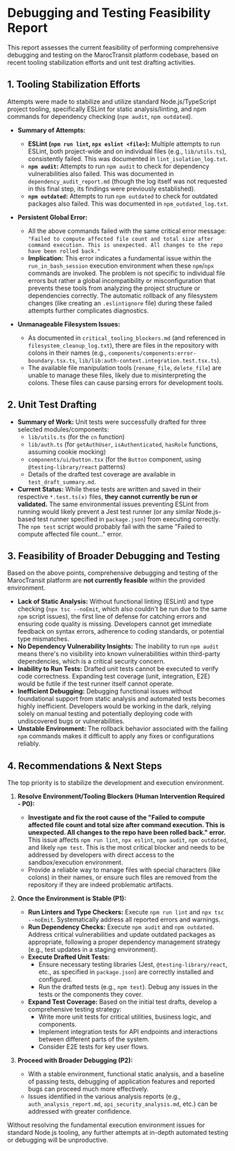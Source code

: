 # Debugging and Testing Feasibility Report

This report assesses the current feasibility of performing comprehensive debugging and testing on the MarocTransit platform codebase, based on recent tooling stabilization efforts and unit test drafting activities.

## 1. Tooling Stabilization Efforts

Attempts were made to stabilize and utilize standard Node.js/TypeScript project tooling, specifically ESLint for static analysis/linting, and npm commands for dependency checking (`npm audit`, `npm outdated`).

*   **Summary of Attempts:**
    *   **ESLint (`npm run lint`, `npx eslint <file>`):** Multiple attempts to run ESLint, both project-wide and on individual files (e.g., `lib/utils.ts`), consistently failed. This was documented in `lint_isolation_log.txt`.
    *   **`npm audit`:** Attempts to run `npm audit` to check for dependency vulnerabilities also failed. This was documented in `dependency_audit_report.md` (though the log itself was not requested in this final step, its findings were previously established).
    *   **`npm outdated`:** Attempts to run `npm outdated` to check for outdated packages also failed. This was documented in `npm_outdated_log.txt`.

*   **Persistent Global Error:**
    *   All the above commands failed with the same critical error message: `"Failed to compute affected file count and total size after command execution. This is unexpected. All changes to the repo have been rolled back."`
    *   **Implication:** This error indicates a fundamental issue within the `run_in_bash_session` execution environment when these `npm`/`npx` commands are invoked. The problem is not specific to individual file errors but rather a global incompatibility or misconfiguration that prevents these tools from analyzing the project structure or dependencies correctly. The automatic rollback of any filesystem changes (like creating an `.eslintignore` file) during these failed attempts further complicates diagnostics.

*   **Unmanageable Filesystem Issues:**
    *   As documented in `critical_tooling_blockers.md` (and referenced in `filesystem_cleanup_log.txt`), there are files in the repository with colons in their names (e.g., `components/components:error-boundary.tsx.ts`, `lib/lib:auth-context.integration.test.tsx.ts`).
    *   The available file manipulation tools (`rename_file`, `delete_file`) are unable to manage these files, likely due to misinterpreting the colons. These files can cause parsing errors for development tools.

## 2. Unit Test Drafting

*   **Summary of Work:** Unit tests were successfully drafted for three selected modules/components:
    *   `lib/utils.ts` (for the `cn` function)
    *   `lib/auth.ts` (for `getAuthUser`, `isAuthenticated`, `hasRole` functions, assuming cookie mocking)
    *   `components/ui/button.tsx` (for the `Button` component, using `@testing-library/react` patterns)
    *   Details of the drafted test coverage are available in `test_draft_summary.md`.
*   **Current Status:** While these tests are written and saved in their respective `*.test.ts(x)` files, **they cannot currently be run or validated.** The same environmental issues preventing ESLint from running would likely prevent a Jest test runner (or any similar Node.js-based test runner specified in `package.json`) from executing correctly. The `npm test` script would probably fail with the same "Failed to compute affected file count..." error.

## 3. Feasibility of Broader Debugging and Testing

Based on the above points, comprehensive debugging and testing of the MarocTransit platform are **not currently feasible** within the provided environment.

*   **Lack of Static Analysis:** Without functional linting (ESLint) and type checking (`npx tsc --noEmit`, which also couldn't be run due to the same `npm` script issues), the first line of defense for catching errors and ensuring code quality is missing. Developers cannot get immediate feedback on syntax errors, adherence to coding standards, or potential type mismatches.
*   **No Dependency Vulnerability Insights:** The inability to run `npm audit` means there's no visibility into known vulnerabilities within third-party dependencies, which is a critical security concern.
*   **Inability to Run Tests:** Drafted unit tests cannot be executed to verify code correctness. Expanding test coverage (unit, integration, E2E) would be futile if the test runner itself cannot operate.
*   **Inefficient Debugging:** Debugging functional issues without foundational support from static analysis and automated tests becomes highly inefficient. Developers would be working in the dark, relying solely on manual testing and potentially deploying code with undiscovered bugs or vulnerabilities.
*   **Unstable Environment:** The rollback behavior associated with the failing `npm` commands makes it difficult to apply any fixes or configurations reliably.

## 4. Recommendations & Next Steps

The top priority is to stabilize the development and execution environment.

1.  **Resolve Environment/Tooling Blockers (Human Intervention Required - P0):**
    *   **Investigate and fix the root cause of the "Failed to compute affected file count and total size after command execution. This is unexpected. All changes to the repo have been rolled back." error.** This issue affects `npm run lint`, `npx eslint`, `npm audit`, `npm outdated`, and likely `npm test`. This is the most critical blocker and needs to be addressed by developers with direct access to the sandbox/execution environment.
    *   Provide a reliable way to manage files with special characters (like colons) in their names, or ensure such files are removed from the repository if they are indeed problematic artifacts.

2.  **Once the Environment is Stable (P1):**
    *   **Run Linters and Type Checkers:** Execute `npm run lint` and `npx tsc --noEmit`. Systematically address all reported errors and warnings.
    *   **Run Dependency Checks:** Execute `npm audit` and `npm outdated`. Address critical vulnerabilities and update outdated packages as appropriate, following a proper dependency management strategy (e.g., test updates in a staging environment).
    *   **Execute Drafted Unit Tests:**
        *   Ensure necessary testing libraries (Jest, `@testing-library/react`, etc., as specified in `package.json`) are correctly installed and configured.
        *   Run the drafted tests (e.g., `npm test`). Debug any issues in the tests or the components they cover.
    *   **Expand Test Coverage:** Based on the initial test drafts, develop a comprehensive testing strategy:
        *   Write more unit tests for critical utilities, business logic, and components.
        *   Implement integration tests for API endpoints and interactions between different parts of the system.
        *   Consider E2E tests for key user flows.

3.  **Proceed with Broader Debugging (P2):**
    *   With a stable environment, functional static analysis, and a baseline of passing tests, debugging of application features and reported bugs can proceed much more effectively.
    *   Issues identified in the various analysis reports (e.g., `auth_analysis_report.md`, `api_security_analysis.md`, etc.) can be addressed with greater confidence.

Without resolving the fundamental execution environment issues for standard Node.js tooling, any further attempts at in-depth automated testing or debugging will be unproductive.
